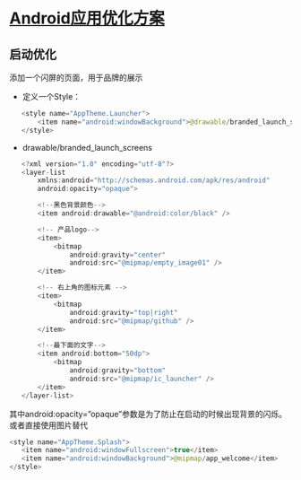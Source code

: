 # [Android应用优化方案](https://juejin.im/post/5a26919b51882533d022ed04)

## 启动优化

 添加一个闪屏的页面，用于品牌的展示

- 定义一个Style：
 ```java
    <style name="AppTheme.Launcher">
        <item name="android:windowBackground">@drawable/branded_launch_screens</item>
    </style>
 ```

 - drawable/branded_launch_screens
 ```java
    <?xml version="1.0" encoding="utf-8"?>
    <layer-list     
        xmlns:android="http://schemas.android.com/apk/res/android"
        android:opacity="opaque">

        <!--黑色背景颜色-->
        <item android:drawable="@android:color/black" />

        <!-- 产品logo-->
        <item>
            <bitmap
                android:gravity="center"
                android:src="@mipmap/empty_image01" />
        </item>

        <!-- 右上角的图标元素 -->
        <item>
            <bitmap
                android:gravity="top|right"
                android:src="@mipmap/github" />
        </item>

        <!--最下面的文字-->
        <item android:bottom="50dp">
            <bitmap
                android:gravity="bottom"
                android:src="@mipmap/ic_launcher" />
        </item>
    </layer-list>
 ```

 其中android:opacity=”opaque”参数是为了防止在启动的时候出现背景的闪烁。或者直接使用图片替代

 ```java
 <style name="AppTheme.Splash">
    <item name="android:windowFullscreen">true</item>
    <item name="android:windowBackground">@mipmap/app_welcome</item>
</style>
 ```